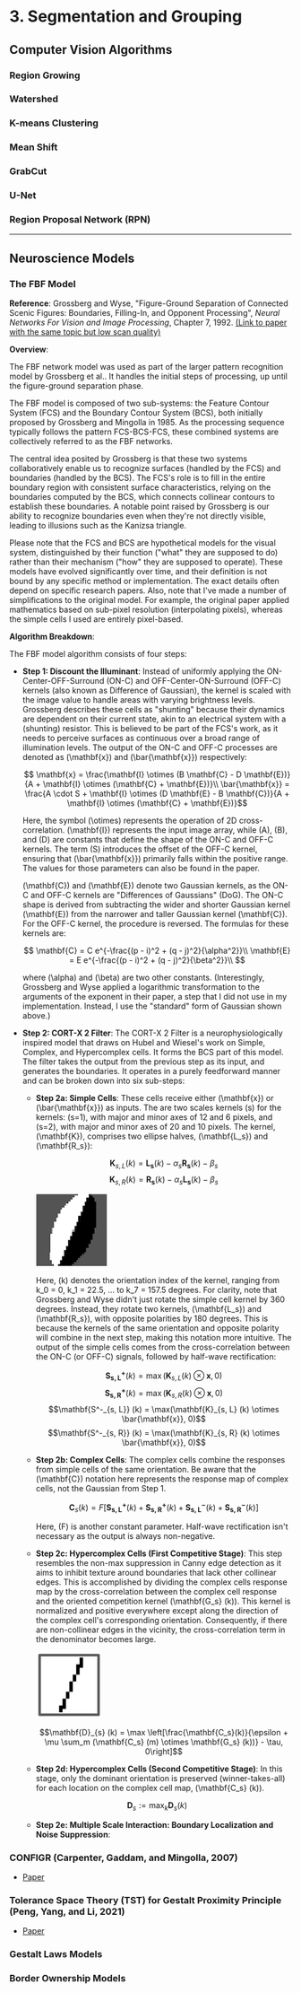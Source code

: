 # 3. Segmentation and Grouping

## Computer Vision Algorithms
### Region Growing
### Watershed
### K-means Clustering
### Mean Shift
### GrabCut
### U-Net
### Region Proposal Network (RPN)

---

## Neuroscience Models

### The FBF Model

**Reference**: Grossberg and Wyse, "Figure-Ground Separation of Connected Scenic Figures: Boundaries, Filling-In, and Opponent Processing", *Neural Networks For Vision and Image Processing*, Chapter 7, 1992. [(Link to paper with the same topic but low scan quality)](https://sites.bu.edu/steveg/files/2016/06/GroWyse1991NN.pdf)

**Overview**: 

The FBF network model was used as part of the larger pattern recognition model by Grossberg et al.. It handles the initial steps of processing, up until the figure-ground separation phase. 

The FBF model is composed of two sub-systems: the Feature Contour System (FCS) and the Boundary Contour System (BCS), both initially proposed by Grossberg and Mingolla in 1985. As the processing sequence typically follows the pattern FCS-BCS-FCS, these combined systems are collectively referred to as the FBF networks.

The central idea posited by Grossberg is that these two systems collaboratively enable us to recognize surfaces (handled by the FCS) and boundaries (handled by the BCS). The FCS's role is to fill in the entire boundary region with consistent surface characteristics, relying on the boundaries computed by the BCS, which connects collinear contours to establish these boundaries. A notable point raised by Grossberg is our ability to recognize boundaries even when they're not directly visible, leading to illusions such as the Kanizsa triangle.

Please note that the FCS and BCS are hypothetical models for the visual system, distinguished by their function ("what" they are supposed to do) rather than their mechanism ("how" they are supposed to operate). These models have evolved significantly over time, and their definition is not bound by any specific method or implementation. The exact details often depend on specific research papers. Also, note that I've made a number of simplifications to the original model. For example, the original paper applied mathematics based on sub-pixel resolution (interpolating pixels), whereas the simple cells I used are entirely pixel-based.

**Algorithm Breakdown**: 

The FBF model algorithm consists of four steps:

* **Step 1: Discount the Illuminant**: Instead of uniformly applying the ON-Center-OFF-Surround (ON-C) and OFF-Center-ON-Surround (OFF-C) kernels (also known as Difference of Gaussian), the kernel is scaled with the image value to handle areas with varying brightness levels. Grossberg describes these cells as "shunting" because their dynamics are dependent on their current state, akin to an electrical system with a (shunting) resistor. This is believed to be part of the FCS's work, as it needs to perceive surfaces as continuous over a broad range of illumination levels. The output of the ON-C and OFF-C processes are denoted as \(\mathbf{x}\) and \(\bar{\mathbf{x}}\) respectively:

    $$ \mathbf{x} = \frac{\mathbf{I} \otimes (B \mathbf{C} - D \mathbf{E})}{A + \mathbf{I} \otimes (\mathbf{C} + \mathbf{E})}\\
    \bar{\mathbf{x}} = \frac{A \cdot S + \mathbf{I} \otimes (D \mathbf{E} - B \mathbf{C})}{A + \mathbf{I} \otimes (\mathbf{C} + \mathbf{E})}$$

    Here, the symbol \(\otimes\) represents the operation of 2D cross-correlation. \(\mathbf{I}\) represents the input image array, while \(A\), \(B\), and \(D\) are constants that define the shape of the ON-C and OFF-C kernels. The term \(S\) introduces the offset of the OFF-C kernel, ensuring that \(\bar{\mathbf{x}}\) primarily falls within the positive range. The values for those parameters can also be found in the paper.

    \(\mathbf{C}\) and \(\mathbf{E}\) denote two Gaussian kernels, as the ON-C and OFF-C kernels are "Differences of Gaussians" (DoG). The ON-C shape is derived from subtracting the wider and shorter Gaussian kernel \(\mathbf{E}\) from the narrower and taller Gaussian kernel \(\mathbf{C}\). For the OFF-C kernel, the procedure is reversed. The formulas for these kernels are:

    $$
    \mathbf{C} = C e^{-\frac{(p - i)^2 + (q - j)^2}{\alpha^2}}\\
    \mathbf{E} = E e^{-\frac{(p - i)^2 + (q - j)^2}{\beta^2}}\\
    $$

    where \(\alpha\) and \(\beta\) are two other constants. (Interestingly, Grossberg and Wyse applied a logarithmic transformation to the arguments of the exponent in their paper, a step that I did not use in my implementation. Instead, I use the "standard" form of Gaussian shown above.)

* **Step 2: CORT-X 2 Filter**: The CORT-X 2 Filter is a neurophysiologically inspired model that draws on Hubel and Wiesel's work on Simple, Complex, and Hypercomplex cells. It forms the BCS part of this model. The filter takes the output from the previous step as its input, and generates the boundaries. It operates in a purely feedforward manner and can be broken down into six sub-steps:

    * **Step 2a: Simple Cells**: These cells receive either \(\mathbf{x}\) or \(\bar{\mathbf{x}}\) as inputs. The are two scales kernels \(s\) for the kernels: \(s=1\), with major and minor axes of 12 and 6 pixels, and \(s=2\), with major and minor axes of 20 and 10 pixels. The kernel, \(\mathbf{K}\), comprises two ellipse halves, \(\mathbf{L_s}\) and \(\mathbf{R_s}\):

        $$\mathbf{K}_{s, L} (k) = \mathbf{L_s} (k) - \alpha_s \mathbf{R_s} (k) - \beta_s $$
        $$\mathbf{K}_{s, R} (k) = \mathbf{R_s} (k) - \alpha_s \mathbf{L_s} (k) - \beta_s$$

        ![simple-cell-kernel-example](../images/SegmentationAndGrouping/FBF/simple_cell_kernel.png)

        Here, \(k\) denotes the orientation index of the kernel, ranging from k_0 = 0, k_1 = 22.5, ... to k_7 = 157.5 degrees. For clarity, note that Grossberg and Wyse didn't just rotate the simple cell kernel by 360 degrees. Instead, they rotate two kernels, \(\mathbf{L_s}\) and \(\mathbf{R_s}\), with opposite polarities by 180 degrees. This is because the kernels of the same orientation and opposite polarity will combine in the next step, making this notation more intuitive. The output of the simple cells comes from the cross-correlation between the ON-C (or OFF-C) signals, followed by half-wave rectification:

        $$\mathbf{S^+_{s, L}} (k) = \max(\mathbf{K}_{s, L} (k) \otimes \mathbf{x}, 0)$$
        $$\mathbf{S^+_{s, R}} (k) = \max(\mathbf{K}_{s, R} (k) \otimes \mathbf{x}, 0)$$
        $$\mathbf{S^-_{s, L}} (k) = \max(\mathbf{K}_{s, L} (k) \otimes \bar{\mathbf{x}}, 0)$$
        $$\mathbf{S^-_{s, R}} (k) = \max(\mathbf{K}_{s, R} (k) \otimes \bar{\mathbf{x}}, 0)$$

    * **Step 2b: Complex Cells**: The complex cells combine the responses from simple cells of the same orientation. Be aware that the \(\mathbf{C}\) notation here represents the response map of complex cells, not the Gaussian from Step 1.

        $$\mathbf{C}_s (k) = F \left[ \mathbf{S^+_{s, L}} (k) + \mathbf{S^+_{s, R}} (k) + \mathbf{S^-_{s, L}} (k) + \mathbf{S^-_{s, R}} (k) \right]$$

        Here, \(F\) is another constant parameter. Half-wave rectification isn't necessary as the output is always non-negative.

    * **Step 2c: Hypercomplex Cells (First Competitive Stage)**: This step resembles the non-max suppression in Canny edge detection as it aims to inhibit texture around boundaries that lack other collinear edges. This is accomplished by dividing the complex cells response map by the cross-correlation between the complex cell response and the oriented competition kernel \(\mathbf{G_s} (k)\). This kernel is normalized and positive everywhere except along the direction of the complex cell's corresponding orientation. Consequently, if there are non-collinear edges in the vicinity, the cross-correlation term in the denominator becomes large.

        ![oriented-competition-kernel](../images/SegmentationAndGrouping/FBF/oriented_competition_kernel.png)

        $$\mathbf{D}_{s} (k) = \max \left[\frac{\mathbf{C_s}(k)}{\epsilon + \mu \sum_m (\mathbf{C_s} (m) \otimes \mathbf{G_s} (k))} - \tau, 0\right]$$

    * **Step 2d: Hypercomplex Cells (Second Competitive Stage)**: In this stage, only the dominant orientation is preserved (winner-takes-all) for each location on the complex cell map, \(\mathbf{C_s} (k)\).

    $$\mathbf{D}_s := \max_k \mathbf{D}_s (k)$$

    * **Step 2e: Multiple Scale Interaction: Boundary Localization and Noise Suppression**: 





### CONFIGR (Carpenter, Gaddam, and Mingolla, 2007)
* [Paper](https://pubmed.ncbi.nlm.nih.gov/18024082/)


### Tolerance Space Theory (TST) for Gestalt Proximity Principle (Peng, Yang, and Li, 2021)
* [Paper](https://jov.arvojournals.org/article.aspx?articleid=2772625)


### Gestalt Laws Models
### Border Ownership Models
